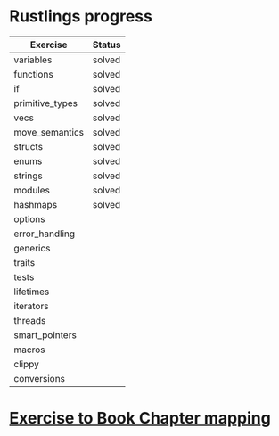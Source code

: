 # Rustlings progress

| Exercise               | Status              |
| ---------------------- | ------------------- |
| variables              | solved              |
| functions              | solved              |
| if                     | solved              |
| primitive_types        | solved              |
| vecs                   | solved              |
| move_semantics         | solved              |
| structs                | solved              |
| enums                  | solved              |
| strings                | solved              |
| modules                | solved              |
| hashmaps               | solved              |
| options                |                     |
| error_handling         |                     |
| generics               |                     |
| traits                 |                     |
| tests                  |                     |
| lifetimes              |                     |
| iterators              |                     |
| threads                |                     |
| smart_pointers         |                     |
| macros                 |                     |
| clippy                 |                     |
| conversions            |                     |


# [Exercise to Book Chapter mapping](./exercises/)